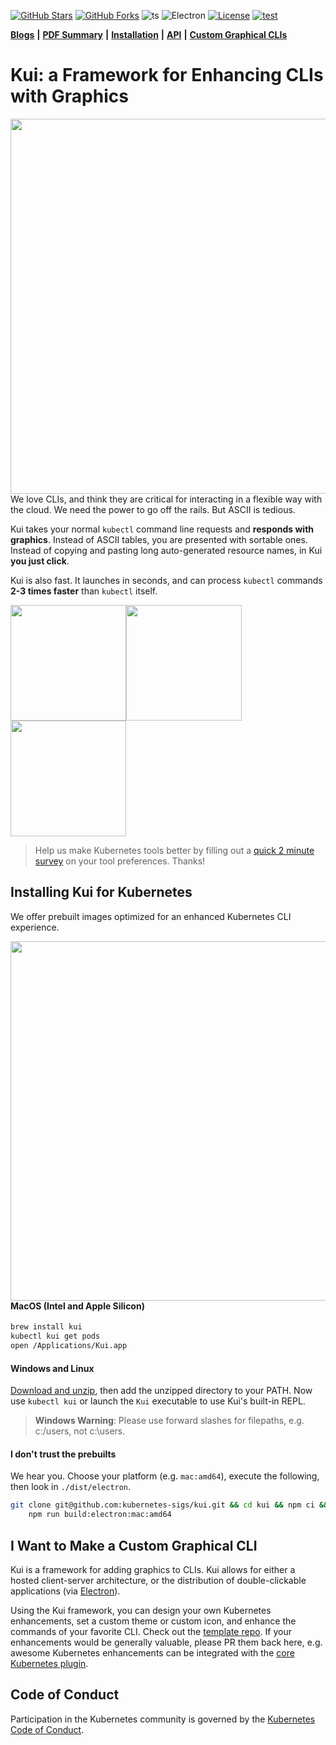 [![GitHub Stars](https://badgen.net/github/stars/IBM/kui)](https://github.com/IBM/kui/stargazers)
[![GitHub Forks](https://badgen.net/github/forks/IBM/kui)](https://github.com/IBM/kui/network/members)
![ts](https://flat.badgen.net/badge/-/TypeScript?icon=typescript&label&labelColor=blue&color=555555)
![Electron](https://flat.badgen.net/badge/Electron/22/orange)
[![License](https://img.shields.io/badge/license-Apache%202.0-blue.svg?style=flat-square)](https://opensource.org/licenses/Apache-2.0)
[![test](https://github.com/kubernetes-sigs/kui/actions/workflows/test.yaml/badge.svg)](https://github.com/kubernetes-sigs/kui/actions/workflows/test.yaml)

[**Blogs**](https://medium.com/the-graphical-terminal) **|** [**PDF Summary**](docs/presentations/kui-cloudnative-devx-2021.pdf) **|** [**Installation**](#install) **|** [**API**](docs/api/README.md) **|** [**Custom Graphical CLIs**](#custom)

# Kui: a Framework for Enhancing CLIs with Graphics

<img width="600" align="right" src="docs/readme/images/kui-experience.gif">

We love CLIs, and think they are critical for interacting in a
flexible way with the cloud. We need the power to go off the
rails. But ASCII is tedious.

Kui takes your normal `kubectl` command line requests and **responds
with graphics**. Instead of ASCII tables, you are presented with
sortable ones. Instead of copying and pasting long auto-generated
resource names, in Kui **you just click**.

Kui is also fast. It launches in seconds, and can process `kubectl`
commands **2-3 times faster** than `kubectl` itself.

<img height="185" src="docs/readme/images/grid-watch.gif"><img height="185" src="docs/readme/images/sequence-diagram.png"><img height="185" src="docs/readme/images/pod.png">

> Help us make Kubernetes tools better by filling out a [quick 2
> minute survey](https://forms.gle/BMvpscU9Yi5Horp29) on your tool
> preferences. Thanks!

<a name="install">

## Installing Kui for Kubernetes

We offer prebuilt images optimized for an enhanced Kubernetes CLI
experience.

<img width="575" align="right" src="docs/readme/images/minisplits.png">

#### MacOS (Intel and Apple Silicon)

```bash
brew install kui
kubectl kui get pods
open /Applications/Kui.app
```

#### Windows and Linux

[Download and
unzip](https://github.com/kubernetes-sigs/kui/releases/latest), then
add the unzipped directory to your PATH. Now use `kubectl kui` or
launch the `Kui` executable to use Kui's built-in REPL.

> **Windows Warning**: Please use forward slashes for filepaths, e.g. c:/users, not c:\users.

#### I don't trust the prebuilts

We hear you. Choose your platform (e.g. `mac:amd64`), execute the
following, then look in `./dist/electron`.

```sh
git clone git@github.com:kubernetes-sigs/kui.git && cd kui && npm ci && \
    npm run build:electron:mac:amd64
```

<a name="custom">

## I Want to Make a Custom Graphical CLI

Kui is a framework for adding graphics to CLIs. Kui allows for either
a hosted client-server architecture, or the distribution of
double-clickable applications (via [Electron](https://electronjs.org)).

Using the Kui framework, you can design your own Kubernetes
enhancements, set a custom theme or custom icon, and enhance the
commands of your favorite CLI. Check out the [template
repo](https://github.com/kui-shell/KuiClientTemplate). If your
enhancements would be generally valuable, please PR them back here,
e.g. awesome Kubernetes enhancements can be integrated with the [core
Kubernetes plugin](plugins/plugin-kubectl).

## Code of Conduct

Participation in the Kubernetes community is governed by the [Kubernetes Code
of Conduct](https://github.com/kubernetes-sigs/krew/blob/master/code-of-conduct.md).
